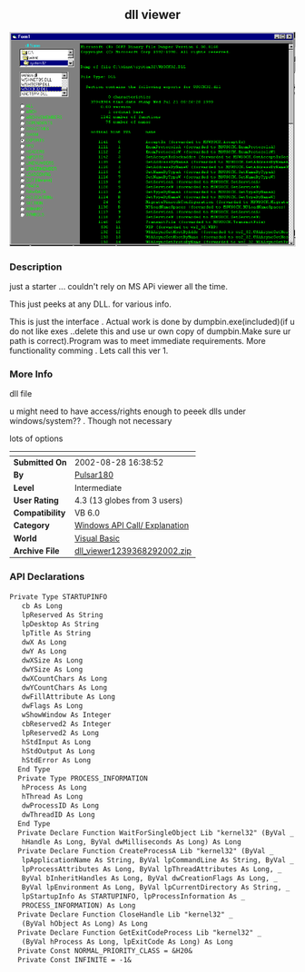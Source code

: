 ﻿<div align="center">

## dll viewer

<img src="PIC2002829443321529.gif">
</div>

### Description

just a starter ... couldn't rely on MS APi viewer all the time.

This just peeks at any DLL. for various info.

This is just the interface . Actual work is done by dumpbin.exe(included)(if u do not like exes ..delete this and use ur own copy of dumpbin.Make sure ur path is correct).Program was to meet immediate requirements. More functionality comming . Lets call this ver 1.
 
### More Info
 
dll file

u might need to have access/rights enough to peeek dlls under windows/system?? . Though not necessary

lots of options


<span>             |<span>
---                |---
**Submitted On**   |2002-08-28 16:38:52
**By**             |[Pulsar180](https://github.com/Planet-Source-Code/PSCIndex/blob/master/ByAuthor/pulsar180.md)
**Level**          |Intermediate
**User Rating**    |4.3 (13 globes from 3 users)
**Compatibility**  |VB 6\.0
**Category**       |[Windows API Call/ Explanation](https://github.com/Planet-Source-Code/PSCIndex/blob/master/ByCategory/windows-api-call-explanation__1-39.md)
**World**          |[Visual Basic](https://github.com/Planet-Source-Code/PSCIndex/blob/master/ByWorld/visual-basic.md)
**Archive File**   |[dll\_viewer1239368292002\.zip](https://github.com/Planet-Source-Code/pulsar180-dll-viewer__1-38439/archive/master.zip)

### API Declarations

```
Private Type STARTUPINFO
   cb As Long
   lpReserved As String
   lpDesktop As String
   lpTitle As String
   dwX As Long
   dwY As Long
   dwXSize As Long
   dwYSize As Long
   dwXCountChars As Long
   dwYCountChars As Long
   dwFillAttribute As Long
   dwFlags As Long
   wShowWindow As Integer
   cbReserved2 As Integer
   lpReserved2 As Long
   hStdInput As Long
   hStdOutput As Long
   hStdError As Long
  End Type
  Private Type PROCESS_INFORMATION
   hProcess As Long
   hThread As Long
   dwProcessID As Long
   dwThreadID As Long
  End Type
  Private Declare Function WaitForSingleObject Lib "kernel32" (ByVal _
   hHandle As Long, ByVal dwMilliseconds As Long) As Long
  Private Declare Function CreateProcessA Lib "kernel32" (ByVal _
   lpApplicationName As String, ByVal lpCommandLine As String, ByVal _
   lpProcessAttributes As Long, ByVal lpThreadAttributes As Long, _
   ByVal bInheritHandles As Long, ByVal dwCreationFlags As Long, _
   ByVal lpEnvironment As Long, ByVal lpCurrentDirectory As String, _
   lpStartupInfo As STARTUPINFO, lpProcessInformation As _
   PROCESS_INFORMATION) As Long
  Private Declare Function CloseHandle Lib "kernel32" _
   (ByVal hObject As Long) As Long
  Private Declare Function GetExitCodeProcess Lib "kernel32" _
   (ByVal hProcess As Long, lpExitCode As Long) As Long
  Private Const NORMAL_PRIORITY_CLASS = &H20&
  Private Const INFINITE = -1&
```





